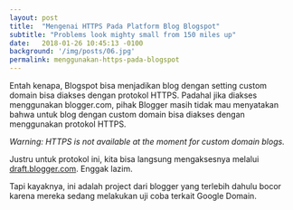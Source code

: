 ```yaml
---
layout: post
title:  "Mengenai HTTPS Pada Platform Blog Blogspot"
subtitle: "Problems look mighty small from 150 miles up"
date:   2018-01-26 10:45:13 -0100
background: '/img/posts/06.jpg'
permalink: menggunakan-https-pada-blogspot
---
```


Entah kenapa, Blogspot bisa menjadikan blog dengan setting custom domain bisa diakses dengan protokol HTTPS. Padahal jika diakses menggunakan blogger.com, pihak Blogger masih tidak mau menyatakan bahwa untuk blog dengan custom domain bisa diakses dengan menggunakan protokol HTTPS.  
  
_Warning: HTTPS is not available at the moment for custom domain blogs._  

Justru untuk protokol ini, kita bisa langsung mengaksesnya melalui [draft.blogger.com](http://draft.blogger.com/). Enggak lazim.

  

Tapi kayaknya, ini adalah project dari blogger yang terlebih dahulu bocor karena mereka sedang melakukan uji coba terkait Google Domain.
